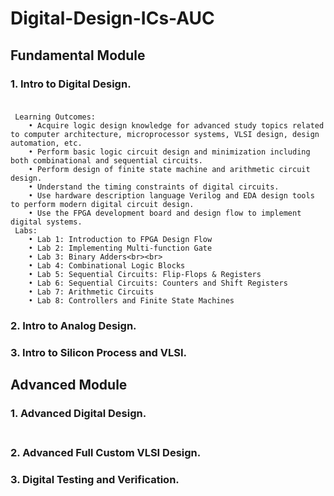 #  Digital-Design-ICs-AUC
## Fundamental Module
### 1. Intro to Digital Design.<br><br>
     Learning Outcomes:
        • Acquire logic design knowledge for advanced study topics related to computer architecture, microprocessor systems, VLSI design, design automation, etc.
        • Perform basic logic circuit design and minimization including both combinational and sequential circuits.
        • Perform design of finite state machine and arithmetic circuit design.
        • Understand the timing constraints of digital circuits.
        • Use hardware description language Verilog and EDA design tools to perform modern digital circuit design.
        • Use the FPGA development board and design flow to implement digital systems.
     Labs:
        • Lab 1: Introduction to FPGA Design Flow
        • Lab 2: Implementing Multi-function Gate
        • Lab 3: Binary Adders<br><br>
        • Lab 4: Combinational Logic Blocks
        • Lab 5: Sequential Circuits: Flip-Flops & Registers
        • Lab 6: Sequential Circuits: Counters and Shift Registers
        • Lab 7: Arithmetic Circuits
        • Lab 8: Controllers and Finite State Machines
### 2. Intro to Analog Design.<b><b>

### 3. Intro to Silicon Process and VLSI.<b><b>

## Advanced Module
### 1. Advanced Digital Design.<br><br>
### 2. Advanced Full Custom VLSI Design.<b><b>
### 3. Digital Testing and Verification.<b><b>
